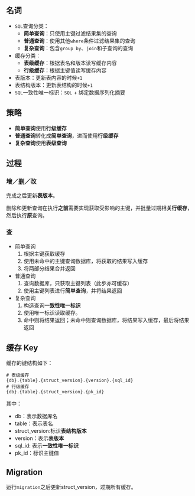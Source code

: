 ## 名词

- `SQL`查询分类：
  - **简单查询**：只使用主键过滤结果集的查询
  - **普通查询**：使用其他`where`条件过滤结果集的查询
  - **复杂查询**：包含`group by`、`join`和子查询的查询
- 缓存分类：
  - **表级缓存**：根据表名和版本读写缓存内容
  - **行级缓存**：根据主键值读写缓存内容
- 表版本：更新表内容的时候`+1`
- 表结构版本：更新表结构的时候`+1`
- `SQL`一致性唯一标识：`SQL` + 绑定数据序列化摘要

## 策略

- **简单查询**使用**行级缓存**
- **普通查询**转化成**简单查询**，进而使用**行级缓存**
- **复杂查询**使用**表级查询**

## 过程

### 增／删／改
完成之后更新**表版本**。

删除和更新查询在执行**之前**需要实现获取受影响的主键，并批量过期相**关行缓存**，然后执行**原**查询。

### 查

- 简单查询
  1. 根据主键获取缓存
  2. 使用未命中的主键查询数据库，将获取的结果写入缓存
  3. 将两部分结果合并返回
- 普通查询
  1. 查询数据库，只获取主键列表（此步亦可缓存）
  2. 使用主键列表进行**简单查询**，并将结果返回
- 复杂查询
  1. 构造查询**一致性唯一标识**
  2. 使用唯一标识读取缓存。
  3. 命中则将结果返回；未命中则查询数据库，将结果写入缓存，最后将结果返回

## 缓存 Key

缓存的键结构如下：
```
# 表级缓存
{db}.{table}.{struct_version}.{version}.{sql_id}
# 行级缓存
{db}.{table}.{struct_version}.{pk_id}
```

其中：
- db：表示数据库名
- table：表示表名
- struct_version:标识**表结构版本**
- version：表示**表版本**
- sql_id: 表示**一致性唯一标识**
- pk_id：标识主键值

## Migration

运行`migration`之后更新struct_version，过期所有缓存。
